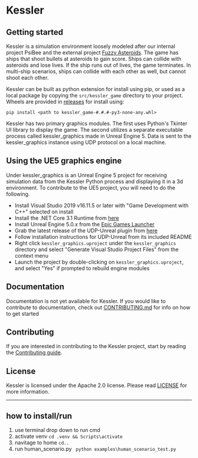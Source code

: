 # Kessler

## Getting started

Kessler is a simulation environment loosely modeled after our internal project PsiBee and the external project [Fuzzy Asteroids](https://github.com/xfuzzycomp/FuzzyAsteroids).
The game has ships that shoot bullets at asteroids to gain score. Ships can collide with asteroids and lose lives.
If the ship runs out of lives, the game terminates. In multi-ship scenarios, ships can collide with each other as well, 
but cannot shoot each other.

Kessler can be built as python extension for install using pip, or used as a local package by copying the
`src/kessler_game` directory to your project. Wheels are provided in
[releases](https://github.com/ThalesGroup/kessler-game/releases) for install using:
``` 
pip install <path to kessler_game-#.#.#-py3-none-any.whl>
```

Kessler has two primary graphics modules. The first uses Python's Tkinter UI library to display the game. The second
utilizes a separate executable process called kessler_graphics made in Unreal Engine 5. Data is sent to the
kessler_graphics instance using UDP protocol on a local machine.

## Using the UE5 graphics engine
Under kessler_graphics is an Unreal Engine 5 project for receiving simulation data from the Kessler Python process and
displaying it in a 3d environment. To contribute to the UE5 project, you will need to do the following.
- Install Visual Studio 2019 v16.11.5 or later with "Game Development with C++" selected on install
- Install the .NET Core 3.1 Runtime from [here](https://dotnet.microsoft.com/en-us/download/dotnet/thank-you/runtime-3.1.30-windows-x64-installer?cid=getdotnetcore)
- Install Unreal Engine 5.0.x from the [Epic Games Launcher](https://store.epicgames.com/en-US/download)
- Grab the latest release of the UDP-Unreal plugin from [here](https://github.com/getnamo/UDP-Unreal/releases)
- Follow installation instructions for UDP-Unreal from its included README
- Right click `kessler_graphics.uproject` under the `kessler_graphics` directory and select "Generate Visual Studio Project Files" from the context menu
- Launch the project by double-clicking on `kessler_graphics.uproject`, and select "Yes" if prompted to rebuild engine modules

## Documentation

Documentation is not yet available for Kessler. If you would like to contribute to documentation, check out 
[CONTRIBUTING.md](CONTRIBUTING.md) for info on how to get started

## Contributing

If you are interested in contributing to the Kessler project, start by reading the [Contributing guide](/CONTRIBUTING.md).

## License

Kessler is licensed under the Apache 2.0 license. Please read [LICENSE](LICENSE) for more information.




-----------------------------------------
## how to install/run

1. use terminal drop down to run cmd
2. activate venv ```cd .venv && Scripts\activate```
3. navitage to home ```cd..```
4. run human_scenario.py ``` python examples\human_scenario_test.py```